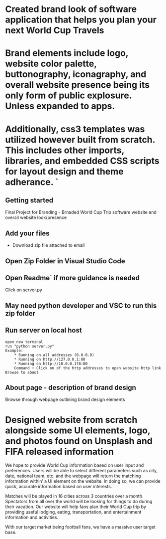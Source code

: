 # Created brand look of software application that helps you plan your next World Cup Travels

# Brand elements include logo, website color palette, buttonography, iconagraphy, and overall website presence being its only form of public explosure. Unless expanded to apps.
# Additionally, css3 templates was utilized however built from scratch. This includes other imports, libraries, and embedded CSS scripts for layout design and theme adherance. `
## Getting started

Final Project for Branding - Brnaded World Cup Trip software website and overall website look/presence
## Add your files

- Download zip file attached to email

## Open Zip Folder in Visual Studio Code

## Open Readme` if more guidance is needed

Click on server.py

## May need python developer and VSC to run this zip folder

## Run server on local host

```
open new terminal
run "python server.py" 
Example:
    * Running on all addresses (0.0.0.0)
    * Running on http://127.0.0.1:80
    * Running on http://10.0.0.178:80
    Command + Click on of the http addresses to open website http link
Browse to about
```

## About page - description of brand design

Browse through webpage outlining brand design elements

# Designed website from scratch alongside some UI elements, logo, and photos found on Unsplash and FIFA released information
We hope to provide World Cup information based on user input and preferences. Users will be able to select different parameters such as city, date, national team, etc. and the webpage will return the matching information within’ a UI element on the website. In doing so, we can provide quick, accurate information based on user interests.  

Matches will be played in 16 cities across 3 countries over a month. Spectators from all over the world will be looking for things to do during their vacation. Our website will help fans plan their World Cup trip by providing useful lodging, eating, transportation, and entertainment information and activities. 
 
With our target market being football fans, we have a massive user target base.  

